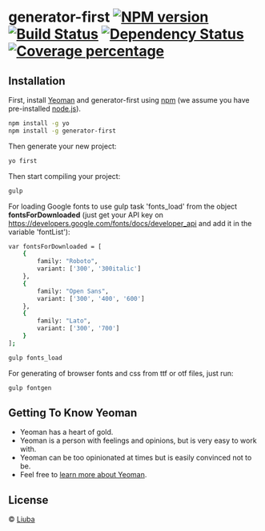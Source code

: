 # generator-first [![NPM version][npm-image]][npm-url] [![Build Status][travis-image]][travis-url] [![Dependency Status][daviddm-image]][daviddm-url] [![Coverage percentage][coveralls-image]][coveralls-url]
> 

## Installation

First, install [Yeoman](http://yeoman.io) and generator-first using [npm](https://www.npmjs.com/) (we assume you have pre-installed [node.js](https://nodejs.org/)).

```bash
npm install -g yo
npm install -g generator-first
```

Then generate your new project:

```bash
yo first
```

Then start compiling your project:

```bash
gulp
```

For loading Google fonts to use gulp task 'fonts_load' from the object **fontsForDownloaded** 
(just get your API key on https://developers.google.com/fonts/docs/developer_api and add it in the variable 'fontList'):

```bash
var fontsForDownloaded = [
    {
        family: "Roboto",
        variant: ['300', '300italic']
    },
    {
        family: "Open Sans",
        variant: ['300', '400', '600']
    },
    {
        family: "Lato",
        variant: ['300', '700']
    }
];
```

```bash
gulp fonts_load
```

For generating of browser fonts and css from ttf or otf files, just run:

```bash
gulp fontgen
```

## Getting To Know Yeoman

 * Yeoman has a heart of gold.
 * Yeoman is a person with feelings and opinions, but is very easy to work with.
 * Yeoman can be too opinionated at times but is easily convinced not to be.
 * Feel free to [learn more about Yeoman](http://yeoman.io/).

## License

 © [Liuba]()


[npm-image]: https://badge.fury.io/js/generator-first.svg
[npm-url]: https://npmjs.org/package/generator-first
[travis-image]: https://travis-ci.org/abbothca/generator-first.svg?branch=master
[travis-url]: https://travis-ci.org/abbothca/generator-first
[daviddm-image]: https://david-dm.org/abbothca/generator-first.svg?theme=shields.io
[daviddm-url]: https://david-dm.org/abbothca/generator-first
[coveralls-image]: https://coveralls.io/repos/abbothca/generator-first/badge.svg
[coveralls-url]: https://coveralls.io/r/abbothca/generator-first
